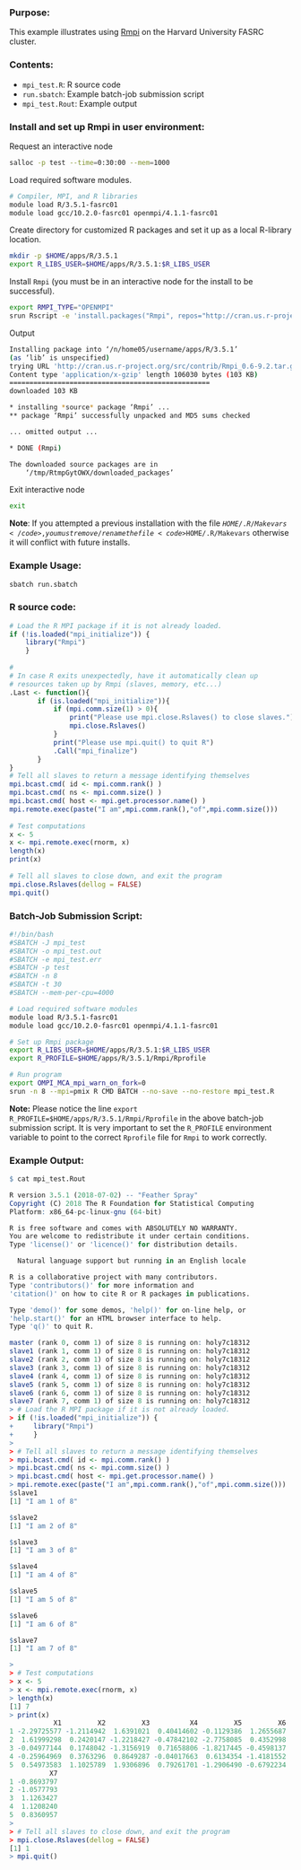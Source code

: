 ### Purpose:

This example illustrates using [Rmpi](https://cran.r-project.org/web/packages/Rmpi/index.html) on the Harvard University FASRC cluster.

### Contents:

* <code>mpi_test.R</code>: R source code
* <code>run.sbatch</code>: Example batch-job submission script
* <code>mpi\_test.Rout</code>: Example output

### Install and set up Rmpi in user environment:

Request an interactive node

````bash
salloc -p test --time=0:30:00 --mem=1000
````

Load required software modules.

```bash
# Compiler, MPI, and R libraries
module load R/3.5.1-fasrc01
module load gcc/10.2.0-fasrc01 openmpi/4.1.1-fasrc01
```

Create directory for customized R packages and set it up as a local R-library location.

```bash
mkdir -p $HOME/apps/R/3.5.1
export R_LIBS_USER=$HOME/apps/R/3.5.1:$R_LIBS_USER
```

Install <code>Rmpi</code>
(you must be in an interactive node for the install to be successful).

```bash
export RMPI_TYPE="OPENMPI"
srun Rscript -e 'install.packages("Rmpi", repos="http://cran.us.r-project.org", configure.args=c("--with-Rmpi-include=${MPI_INCLUDE} --with-Rmpi-libpath=${MPI_LIB} --with-Rmpi-type=${RMPI_TYPE}"), configure.vars=c("CPPFLAGS=-I${MPI_INCLUDE} LDFLAGS=-L${MPI_LIB}"))'
```

Output

````bash
Installing package into ‘/n/home05/username/apps/R/3.5.1’
(as ‘lib’ is unspecified)
trying URL 'http://cran.us.r-project.org/src/contrib/Rmpi_0.6-9.2.tar.gz'
Content type 'application/x-gzip' length 106030 bytes (103 KB)
==================================================
downloaded 103 KB

* installing *source* package ‘Rmpi’ ...
** package ‘Rmpi’ successfully unpacked and MD5 sums checked

... omitted output ...

* DONE (Rmpi)

The downloaded source packages are in
	‘/tmp/RtmpGytOWX/downloaded_packages’
````
Exit interactive node

```bash	
exit
```

**Note**: If you attempted a previous installation with the file <code>$HOME/.R/Makevars</code>, you must remove/rename the file <code>$HOME/.R/Makevars</code> otherwise it will conflict with future installs.

### Example Usage:

```bash	
sbatch run.sbatch
```

### R source code:

```r
# Load the R MPI package if it is not already loaded.
if (!is.loaded("mpi_initialize")) {
    library("Rmpi")
    }
 
#
# In case R exits unexpectedly, have it automatically clean up
# resources taken up by Rmpi (slaves, memory, etc...)
.Last <- function(){
       if (is.loaded("mpi_initialize")){
           if (mpi.comm.size(1) > 0){
               print("Please use mpi.close.Rslaves() to close slaves.")
               mpi.close.Rslaves()
           }
           print("Please use mpi.quit() to quit R")
           .Call("mpi_finalize")
       }
}
# Tell all slaves to return a message identifying themselves
mpi.bcast.cmd( id <- mpi.comm.rank() )
mpi.bcast.cmd( ns <- mpi.comm.size() )
mpi.bcast.cmd( host <- mpi.get.processor.name() )
mpi.remote.exec(paste("I am",mpi.comm.rank(),"of",mpi.comm.size()))
 
# Test computations
x <- 5
x <- mpi.remote.exec(rnorm, x)
length(x)
print(x)
 
# Tell all slaves to close down, and exit the program
mpi.close.Rslaves(dellog = FALSE)
mpi.quit()
```

### Batch-Job Submission Script:

```bash
#!/bin/bash
#SBATCH -J mpi_test
#SBATCH -o mpi_test.out
#SBATCH -e mpi_test.err
#SBATCH -p test
#SBATCH -n 8
#SBATCH -t 30
#SBATCH --mem-per-cpu=4000

# Load required software modules 
module load R/3.5.1-fasrc01
module load gcc/10.2.0-fasrc01 openmpi/4.1.1-fasrc01

# Set up Rmpi package
export R_LIBS_USER=$HOME/apps/R/3.5.1:$R_LIBS_USER
export R_PROFILE=$HOME/apps/R/3.5.1/Rmpi/Rprofile

# Run program
export OMPI_MCA_mpi_warn_on_fork=0
srun -n 8 --mpi=pmix R CMD BATCH --no-save --no-restore mpi_test.R
```
**Note:** Please notice the line <code>export R_PROFILE=$HOME/apps/R/3.5.1/Rmpi/Rprofile</code> in the above batch-job submission script. It is very important to set the <code>R\_PROFILE</code> environment variable to point to the correct <code>Rprofile</code> file for <code>Rmpi</code> to work correctly.

### Example Output:

```r
$ cat mpi_test.Rout 

R version 3.5.1 (2018-07-02) -- "Feather Spray"
Copyright (C) 2018 The R Foundation for Statistical Computing
Platform: x86_64-pc-linux-gnu (64-bit)

R is free software and comes with ABSOLUTELY NO WARRANTY.
You are welcome to redistribute it under certain conditions.
Type 'license()' or 'licence()' for distribution details.

  Natural language support but running in an English locale

R is a collaborative project with many contributors.
Type 'contributors()' for more information and
'citation()' on how to cite R or R packages in publications.

Type 'demo()' for some demos, 'help()' for on-line help, or
'help.start()' for an HTML browser interface to help.
Type 'q()' to quit R.

master (rank 0, comm 1) of size 8 is running on: holy7c18312 
slave1 (rank 1, comm 1) of size 8 is running on: holy7c18312 
slave2 (rank 2, comm 1) of size 8 is running on: holy7c18312 
slave3 (rank 3, comm 1) of size 8 is running on: holy7c18312 
slave4 (rank 4, comm 1) of size 8 is running on: holy7c18312 
slave5 (rank 5, comm 1) of size 8 is running on: holy7c18312 
slave6 (rank 6, comm 1) of size 8 is running on: holy7c18312 
slave7 (rank 7, comm 1) of size 8 is running on: holy7c18312 
> # Load the R MPI package if it is not already loaded.
> if (!is.loaded("mpi_initialize")) {
+     library("Rmpi")
+     }
>  
> # Tell all slaves to return a message identifying themselves
> mpi.bcast.cmd( id <- mpi.comm.rank() )
> mpi.bcast.cmd( ns <- mpi.comm.size() )
> mpi.bcast.cmd( host <- mpi.get.processor.name() )
> mpi.remote.exec(paste("I am",mpi.comm.rank(),"of",mpi.comm.size()))
$slave1
[1] "I am 1 of 8"

$slave2
[1] "I am 2 of 8"

$slave3
[1] "I am 3 of 8"

$slave4
[1] "I am 4 of 8"

$slave5
[1] "I am 5 of 8"

$slave6
[1] "I am 6 of 8"

$slave7
[1] "I am 7 of 8"

>  
> # Test computations
> x <- 5
> x <- mpi.remote.exec(rnorm, x)
> length(x)
[1] 7
> print(x)
           X1         X2         X3          X4         X5         X6
1 -2.29725577 -1.2114942  1.6391021  0.40414602 -0.1129386  1.2655687
2  1.61999298  0.2420147 -1.2218427 -0.47842102 -2.7758085  0.4352998
3 -0.04977144  0.1748042 -1.3156919  0.71658806 -1.8217445 -0.4598137
4 -0.25964969  0.3763296  0.8649287 -0.04017663  0.6134354 -1.4181552
5  0.54973583  1.1025789  1.9306896  0.79261701 -1.2906490 -0.6792234
          X7
1 -0.8693797
2 -1.0577793
3  1.1263427
4  1.1208240
5  0.8360957
>  
> # Tell all slaves to close down, and exit the program
> mpi.close.Rslaves(dellog = FALSE)
[1] 1
> mpi.quit()
```

